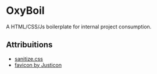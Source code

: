 # OxyBoil
A HTML/CSS/Js boilerplate for internal project consumption.

## Attribuitions
* [sanitize.css](https://github.com/csstools/sanitize.css/ "sanitize.css github repository")
* [favicon by Justicon](https://www.flaticon.com/free-icons/html "html icons by Justicon at Flaticon")